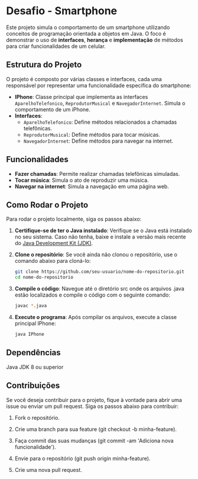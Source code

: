 # Desafio - Smartphone

Este projeto simula o comportamento de um smartphone utilizando conceitos de programação orientada a objetos em Java. O foco é demonstrar o uso de **interfaces**, **herança** e **implementação** de métodos para criar funcionalidades de um celular.

## Estrutura do Projeto

O projeto é composto por várias classes e interfaces, cada uma responsável por representar uma funcionalidade específica do smartphone:

- **IPhone**: Classe principal que implementa as interfaces `AparelhoTelefonico`, `ReprodutorMusical` e `NavegadorInternet`. Simula o comportamento de um iPhone.
- **Interfaces**:
  - `AparelhoTelefonico`: Define métodos relacionados a chamadas telefônicas.
  - `ReprodutorMusical`: Define métodos para tocar músicas.
  - `NavegadorInternet`: Define métodos para navegar na internet.

## Funcionalidades

- **Fazer chamadas**: Permite realizar chamadas telefônicas simuladas.
- **Tocar música**: Simula o ato de reproduzir uma música.
- **Navegar na internet**: Simula a navegação em uma página web.

## Como Rodar o Projeto

Para rodar o projeto localmente, siga os passos abaixo:

1. **Certifique-se de ter o Java instalado**:
   Verifique se o Java está instalado no seu sistema. Caso não tenha, baixe e instale a versão mais recente do [Java Development Kit (JDK)](https://www.oracle.com/java/technologies/downloads/#java24).

2. **Clone o repositório**:
   Se você ainda não clonou o repositório, use o comando abaixo para cloná-lo:
   ```bash
   git clone https://github.com/seu-usuario/nome-do-repositorio.git
   cd nome-do-repositorio
   ```
3. **Compile o código**: 
    Navegue até o diretório src onde os arquivos .java estão localizados e compile o código com o seguinte comando:

    ```bash
    javac *.java
    ```
4. **Execute o programa**: 
    Após compilar os arquivos, execute a classe principal IPhone:

    ```bash
    java IPhone
    ```

## Dependências
Java JDK 8 ou superior

## Contribuições
Se você deseja contribuir para o projeto, fique à vontade para abrir uma issue ou enviar um pull request. Siga os passos abaixo para contribuir:

1. Fork o repositório.

2. Crie uma branch para sua feature (git checkout -b minha-feature).

3. Faça commit das suas mudanças (git commit -am 'Adiciona nova funcionalidade').

4. Envie para o repositório (git push origin minha-feature).

5. Crie uma nova pull request.